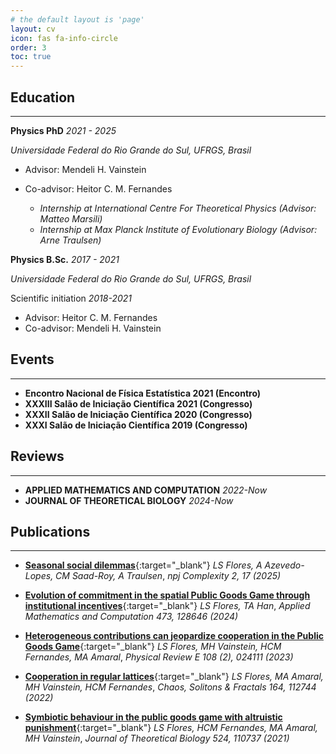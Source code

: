 ```yaml
---
# the default layout is 'page'
layout: cv
icon: fas fa-info-circle
order: 3
toc: true
---
```


## Education
---
**Physics PhD**  *2021 - 2025*  

*Universidade Federal do Rio Grande do Sul, UFRGS, Brasil*
- Advisor: Mendeli H. Vainstein
- Co-advisor: Heitor C. M. Fernandes

  - *Internship at International Centre For Theoretical Physics (Advisor: Matteo Marsili)*
  - *Internship at Max Planck Institute of Evolutionary Biology (Advisor: Arne Traulsen)*

**Physics B.Sc.**  *2017 - 2021*

*Universidade Federal do Rio Grande do Sul, UFRGS, Brasil*

Scientific initiation *2018-2021*
  - Advisor: Heitor C. M. Fernandes
  - Co-advisor: Mendeli H. Vainstein 

## Events
---
- **Encontro Nacional de Física Estatística 2021 (Encontro)**
- **XXXIII Salão de Iniciação Científica 2021 (Congresso)**
- **XXXII Salão de Iniciação Científica 2020 (Congresso)**
- **XXXI Salão de Iniciação Científica 2019 (Congresso)**

## Reviews
---
- **APPLIED MATHEMATICS AND COMPUTATION** *2022-Now*
- **JOURNAL OF THEORETICAL BIOLOGY** *2024-Now*

## Publications
---
- [**Seasonal social dilemmas**](/files/papers/seasonal/seasonal.pdf){:target="_blank"}
  *LS Flores, A Azevedo-Lopes, CM Saad-Roy, A Traulsen*,
  *npj Complexity 2, 17 (2025)*

- [**Evolution of commitment in the spatial Public Goods Game through institutional incentives**](/files/papers/commitment/commitment.pdf){:target="_blank"}
  *LS Flores, TA Han*,
  *Applied Mathematics and Computation 473, 128646 (2024)*

- [**Heterogeneous contributions can jeopardize cooperation in the Public Goods Game**](/files/papers/heterogeneous/PhysRevE.108.024111.pdf){:target="_blank"}
  *LS Flores, MH Vainstein, HCM Fernandes, MA Amaral*,
  *Physical Review E 108 (2), 024111 (2023)*
  
- [**Cooperation in regular lattices**](/files/papers//lattices/1-s2.0-S0960077922009237-main.pdf){:target="_blank"}
  *LS Flores, MA Amaral, MH Vainstein, HCM Fernandes*,
  *Chaos, Solitons & Fractals 164, 112744 (2022)*


- [**Symbiotic behaviour in the public goods game with altruistic punishment**](/files/papers/symbiotic/1-s2.0-S0022519321001594-main.pdf){:target="_blank"}
  *LS Flores, HCM Fernandes, MA Amaral, MH Vainstein*, 
  *Journal of Theoretical Biology 524, 110737 (2021)*